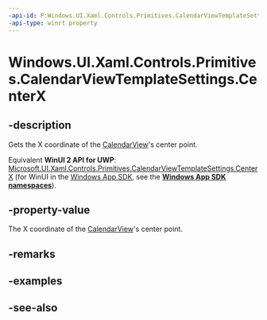 ```yaml
---
-api-id: P:Windows.UI.Xaml.Controls.Primitives.CalendarViewTemplateSettings.CenterX
-api-type: winrt property
---
```


<!-- Property syntax
public double CenterX { get; }
-->

# Windows.UI.Xaml.Controls.Primitives.CalendarViewTemplateSettings.CenterX

## -description
Gets the X coordinate of the [CalendarView](../windows.ui.xaml.controls/calendarview.md)'s center point.

Equivalent **WinUI 2 API for UWP**: [Microsoft.UI.Xaml.Controls.Primitives.CalendarViewTemplateSettings.CenterX](/windows/winui/api/microsoft.ui.xaml.controls.primitives.calendarviewtemplatesettings.centerx) (for WinUI in the [Windows App SDK](/windows/apps/windows-app-sdk/), see the **[Windows App SDK namespaces](/windows/windows-app-sdk/api/winrt/)**).

## -property-value
The X coordinate of the [CalendarView](../windows.ui.xaml.controls/calendarview.md)'s center point.

## -remarks

## -examples

## -see-also
